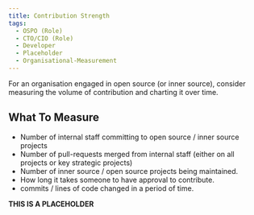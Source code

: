 ```yaml
---
title: Contribution Strength
tags: 
  - OSPO (Role)
  - CTO/CIO (Role)
  - Developer
  - Placeholder
  - Organisational-Measurement
---
```


For an organisation engaged in open source (or inner source), consider measuring the volume of contribution and charting it over time.

## What To Measure

- Number of internal staff committing to open source / inner source projects
- Number of pull-requests merged from internal staff (either on all projects or key strategic projects)
- Number of inner source / open source projects being maintained.
- How long it takes someone to have approval to contribute.
- commits / lines of code changed in a period of time.

**THIS IS A PLACEHOLDER**
